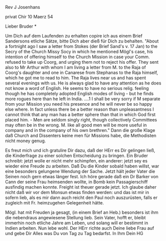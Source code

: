 Rev J Josenhans

privat Chir 10 Maerz 54

Lieber Bruder <Josenhans>*

Um Dich auf dem Laufenden zu erhalten copire ich aus einem Brief Sandersons etliche Sätze, bitte Dich aber dieß für Dich zu behalten. "About a fortnight ago I saw a letter from Stokes (der Brief Sand's v. 17 Jan) to the Secry of the Church Missy Socy in which he mentioned Mögl's case, his intention of offering himself to the Church Mission in case your Comm. refused to take up Coorg, and urging them not to reject his offer. They sent also to Mr Arthur with whom I am living a letter from M. to the Raja of Coorg's daughter and one in Canarese from Stephanas to the Raja himself, which he got me to read to him. The Raja lives near us and has spent several evenings with us. He is always glad to have any attention as he does not know a word of English. He seems to have no serious relig. feeling though he has completely adopted English modes of living - but he finds more rogues here than he left in India. ....1 I shall be very sorry if M separate from your Mission you need his presence and he will never be so happy else where. In fact unless there be a better reason than unpleasantness I cannot think that any man has a better sphere than that in which God first placed him. - Men are seldom singly right, though collectively Committees may often be in the wrong. M. like all good men will be more useful in company and in the company of his own brethren." Dann die große Klage daß Church and Dissenters keine men für Missions habe, die Methodisten nicht money genug.

Es freut mich und ich gratulire Dir dazu, daß der HErr es Dir gelingen ließ, die Kinderfrage zu einer solchen Entscheidung zu bringen. Ein Bruder schreibt: jetzt wolle er nicht mehr schimpfen, ein anderer: jetzt sey es wieder eine Freude zu arbeiten. Daß Du die Kinder sobald haben willst, war eine besonders gelungene Wendung der Sache. Jetzt hält jeder Vater die Seinen noch gern etwas länger fest. Ich höre gerade daß ein Dr Barker von Cann der seine Frau heimsenden wollte, in Bomb kein Passagierschiff ausfindig machen konnte. Freight ist theuer gerade jetzt. Ich glaube daher nicht daß wir vor dem Monsun etwas finden werden: und das ist mir in sofern lieb, als es mir dann auch reicht den Paul noch auszurüsten, falls er zugleich mit Fr. heimzugehen Gelegenheit hätte.

Mögl. hat mit Freuden ja gesagt, (in einem Brief an Heb.) besonders ist ihm die nebendraus angewiesene Stellung lieb. Sein Vater, hofft er, bleibt immerhin noch etliche Jahre am Leben, und solang will er bestimmt in Indien arbeiten. Nun lebe wohl. Der HErr richte auch Deine liebe Frau auf und gebe Dir Alles was Du von Tag zu Tag bedarfst.
 In Ihm Dein HG

